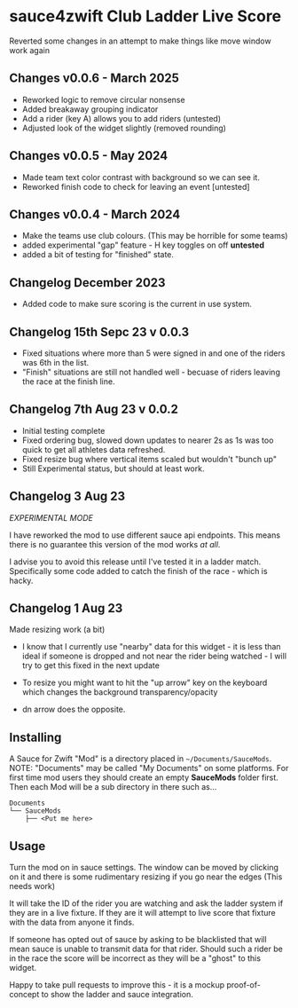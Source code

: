 sauce4zwift Club Ladder Live Score
========

Reverted some changes in an attempt to make things like move window work again

Changes v0.0.6 - March 2025
---------------------------
* Reworked logic to remove circular nonsense
* Added breakaway grouping indicator
* Add a rider (key A) allows you to add riders (untested)
* Adjusted look of the widget slightly (removed rounding)

Changes v0.0.5 - May 2024
-------------------------
* Made team text color contrast with background so we can see it.
* Reworked finish code to check for leaving an event [untested]

Changes v0.0.4 - March 2024
---------------------------

* Make the teams use club colours. (This may be horrible for some teams)
* added experimental "gap" feature - H key toggles on off **untested**
* added a bit of testing for "finished" state.

Changelog December 2023
-----------------------

* Added code to make sure scoring is the current in use system.

Changelog 15th Sepc 23 v 0.0.3
------------------------------

* Fixed situations where more than 5 were signed in and one of the riders was 6th in the list.
* "Finish" situations are still not handled well - becuase of riders leaving the race at the finish line.

Changelog 7th Aug 23 v 0.0.2
--------------------

* Initial testing complete
* Fixed ordering bug, slowed down updates to nearer 2s as 1s was too quick to get all athletes data refreshed.
* Fixed resize bug where vertical items scaled but wouldn't "bunch up"
* Still Experimental status, but should at least work.

Changelog 3 Aug 23
------------------
*EXPERIMENTAL MODE*

I have reworked the mod to use different sauce api endpoints.
This means there is no guarantee this version of the mod works *at all*.

I advise you to avoid this release until I've tested it in a ladder match.
Specifically some code added to catch the finish of the race - which is hacky.

Changelog 1 Aug 23
------------------
Made resizing work (a bit)
- I know that I currently use "nearby" data for this widget - it is less than ideal if someone is dropped and not near the rider being watched - I will try to get this fixed in the next update

- To resize you might want to hit the "up arrow" key on the keyboard which changes the background transparency/opacity
- dn arrow does the opposite.

Installing
--------
A Sauce for Zwift "Mod" is a directory placed in `~/Documents/SauceMods`.  NOTE: "Documents"
may be called "My Documents" on some platforms.  For first time mod users they should create
an empty **SauceMods** folder first.  Then each Mod will be a sub directory in there such as...
```
Documents
└── SauceMods
    ├── <Put me here>
```

Usage
--------
Turn the mod on in sauce settings.
The window can be moved by clicking on it and there is some rudimentary resizing if you go near the edges (This needs work)

It will take the ID of the rider you are watching and ask the ladder system if they are in a live fixture.
If they are it will attempt to live score that fixture with the data from anyone it finds.

If someone has opted out of sauce by asking to be blacklisted that will mean sauce is unable to transmit data for that rider.
Should such a rider be in the race the score will be incorrect as they will be a "ghost" to this widget.

Happy to take pull requests to improve this - it is a mockup proof-of-concept to show the ladder and sauce integration.
